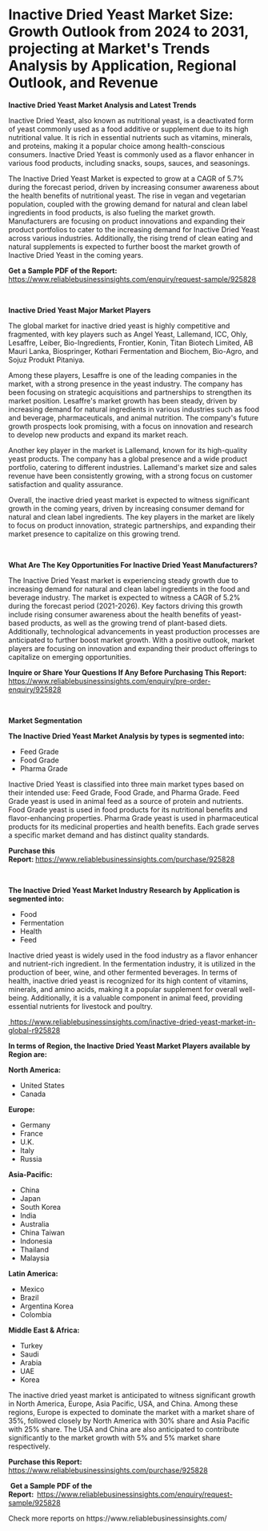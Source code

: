 <p><h1>Inactive Dried Yeast Market Size: Growth Outlook from 2024 to 2031, projecting at Market's Trends Analysis by Application, Regional Outlook, and Revenue</h1></p><p><strong>Inactive Dried Yeast Market Analysis and Latest Trends</strong></p>
<p><p>Inactive Dried Yeast, also known as nutritional yeast, is a deactivated form of yeast commonly used as a food additive or supplement due to its high nutritional value. It is rich in essential nutrients such as vitamins, minerals, and proteins, making it a popular choice among health-conscious consumers. Inactive Dried Yeast is commonly used as a flavor enhancer in various food products, including snacks, soups, sauces, and seasonings.</p><p>The Inactive Dried Yeast Market is expected to grow at a CAGR of 5.7% during the forecast period, driven by increasing consumer awareness about the health benefits of nutritional yeast. The rise in vegan and vegetarian population, coupled with the growing demand for natural and clean label ingredients in food products, is also fueling the market growth. Manufacturers are focusing on product innovations and expanding their product portfolios to cater to the increasing demand for Inactive Dried Yeast across various industries. Additionally, the rising trend of clean eating and natural supplements is expected to further boost the market growth of Inactive Dried Yeast in the coming years.</p></p>
<p><strong>Get a Sample PDF of the Report:&nbsp;</strong> <a href="https://www.reliablebusinessinsights.com/enquiry/request-sample/925828">https://www.reliablebusinessinsights.com/enquiry/request-sample/925828</a></p>
<p>&nbsp;</p>
<p><strong>Inactive Dried Yeast Major Market Players</strong></p>
<p><p>The global market for inactive dried yeast is highly competitive and fragmented, with key players such as Angel Yeast, Lallemand, ICC, Ohly, Lesaffre, Leiber, Bio-Ingredients, Frontier, Konin, Titan Biotech Limited, AB Mauri Lanka, Biospringer, Kothari Fermentation and Biochem, Bio-Agro, and Sojuz Produkt Pitaniya.</p><p>Among these players, Lesaffre is one of the leading companies in the market, with a strong presence in the yeast industry. The company has been focusing on strategic acquisitions and partnerships to strengthen its market position. Lesaffre's market growth has been steady, driven by increasing demand for natural ingredients in various industries such as food and beverage, pharmaceuticals, and animal nutrition. The company's future growth prospects look promising, with a focus on innovation and research to develop new products and expand its market reach.</p><p>Another key player in the market is Lallemand, known for its high-quality yeast products. The company has a global presence and a wide product portfolio, catering to different industries. Lallemand's market size and sales revenue have been consistently growing, with a strong focus on customer satisfaction and quality assurance.</p><p>Overall, the inactive dried yeast market is expected to witness significant growth in the coming years, driven by increasing consumer demand for natural and clean label ingredients. The key players in the market are likely to focus on product innovation, strategic partnerships, and expanding their market presence to capitalize on this growing trend.</p></p>
<p>&nbsp;</p>
<p><strong>What Are The Key Opportunities For Inactive Dried Yeast Manufacturers?</strong></p>
<p><p>The Inactive Dried Yeast market is experiencing steady growth due to increasing demand for natural and clean label ingredients in the food and beverage industry. The market is expected to witness a CAGR of 5.2% during the forecast period (2021-2026). Key factors driving this growth include rising consumer awareness about the health benefits of yeast-based products, as well as the growing trend of plant-based diets. Additionally, technological advancements in yeast production processes are anticipated to further boost market growth. With a positive outlook, market players are focusing on innovation and expanding their product offerings to capitalize on emerging opportunities.</p></p>
<p><strong>Inquire or Share Your Questions If Any Before Purchasing This Report:</strong> <a href="https://www.reliablebusinessinsights.com/enquiry/pre-order-enquiry/925828">https://www.reliablebusinessinsights.com/enquiry/pre-order-enquiry/925828</a></p>
<p>&nbsp;</p>
<p><strong>Market Segmentation</strong></p>
<p><strong>The Inactive Dried Yeast Market Analysis by types is segmented into:</strong></p>
<p><ul><li>Feed Grade</li><li>Food Grade</li><li>Pharma Grade</li></ul></p>
<p><p>Inactive Dried Yeast is classified into three main market types based on their intended use: Feed Grade, Food Grade, and Pharma Grade. Feed Grade yeast is used in animal feed as a source of protein and nutrients. Food Grade yeast is used in food products for its nutritional benefits and flavor-enhancing properties. Pharma Grade yeast is used in pharmaceutical products for its medicinal properties and health benefits. Each grade serves a specific market demand and has distinct quality standards.</p></p>
<p><strong>Purchase this Report:&nbsp;</strong><a href="https://www.reliablebusinessinsights.com/purchase/925828">https://www.reliablebusinessinsights.com/purchase/925828</a></p>
<p>&nbsp;</p>
<p><strong>The Inactive Dried Yeast Market Industry Research by Application is segmented into:</strong></p>
<p><ul><li>Food</li><li>Fermentation</li><li>Health</li><li>Feed</li></ul></p>
<p><p>Inactive dried yeast is widely used in the food industry as a flavor enhancer and nutrient-rich ingredient. In the fermentation industry, it is utilized in the production of beer, wine, and other fermented beverages. In terms of health, inactive dried yeast is recognized for its high content of vitamins, minerals, and amino acids, making it a popular supplement for overall well-being. Additionally, it is a valuable component in animal feed, providing essential nutrients for livestock and poultry.</p></p>
<p><a href="https://www.reliablebusinessinsights.com/inactive-dried-yeast-market-in-global-r925828">&nbsp;https://www.reliablebusinessinsights.com/inactive-dried-yeast-market-in-global-r925828</a></p>
<p><strong>In terms of Region, the Inactive Dried Yeast Market Players available by Region are:</strong></p>
<p>
    <p> <strong> North America: </strong>
        <ul>
            <li>United States</li>
            <li>Canada</li>
        </ul>
        </p> 
    <p> <strong> Europe: </strong>
        <ul>
            <li>Germany</li>
            <li>France</li>
            <li>U.K.</li>
            <li>Italy</li>
            <li>Russia</li>
        </ul>
        </p> 
    <p> <strong> Asia-Pacific: </strong>
        <ul>
            <li>China</li>
            <li>Japan</li>
            <li>South Korea</li>
            <li>India</li>
            <li>Australia</li>
            <li>China Taiwan</li>
            <li>Indonesia</li>
            <li>Thailand</li>
            <li>Malaysia</li>
        </ul>
        </p> 
    <p> <strong> Latin America: </strong>
        <ul>
            <li>Mexico</li>
            <li>Brazil</li>
            <li>Argentina Korea</li>
            <li>Colombia</li>
        </ul>
        </p> 
    <p> <strong> Middle East & Africa: </strong>
        <ul>
            <li>Turkey</li>
            <li>Saudi</li>
            <li>Arabia</li>
            <li>UAE</li>
            <li>Korea</li>
        </ul>
    </p>
    </p>
<p><p>The inactive dried yeast market is anticipated to witness significant growth in North America, Europe, Asia Pacific, USA, and China. Among these regions, Europe is expected to dominate the market with a market share of 35%, followed closely by North America with 30% share and Asia Pacific with 25% share. The USA and China are also anticipated to contribute significantly to the market growth with 5% and 5% market share respectively.</p></p>
<p><strong>Purchase this Report: </strong><a href="https://www.reliablebusinessinsights.com/purchase/925828">https://www.reliablebusinessinsights.com/purchase/925828</a></p>
<p>&nbsp;<strong>Get a Sample PDF of the Report:&nbsp;&nbsp;</strong><a href="https://www.reliablebusinessinsights.com/enquiry/request-sample/925828">https://www.reliablebusinessinsights.com/enquiry/request-sample/925828</a></p>
<p><strong></strong></p>
<p>Check more reports on https://www.reliablebusinessinsights.com/</p>